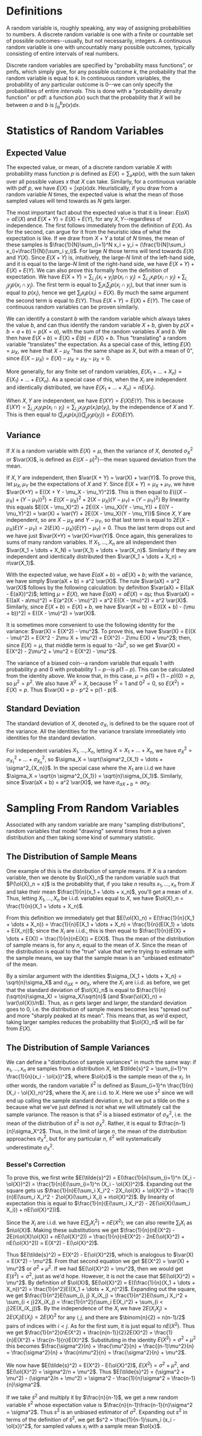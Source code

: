 $\newcommand{\var}{\operatorname{Var}}$
# Definitions
A random variable is, roughly speaking, any way of assigning probabilities to numbers. A discrete random variable is one with a finite or countable set of possible outcomes--usually, but not necessarily, integers. A continuous random variable is one with uncountably many possible outcomes, typically consisting of entire intervals of real numbers.

Discrete random variables are specified by "probability mass functions", or pmfs, which simply give, for any possible outcome $k$, the probability that the random variable is equal to $k$. In continuous random variables, the probability of any particular outcome is $0$--we can only specify the probabilities of entire *intervals*. This is done with a "probability density function" or pdf: a function $p(x)$ such that the probability that $X$ will be between $a$ and $b$ is $\int_a^b p(x)dx$. 
# Statistics of Random Variables
## Expected Value
The expected value, or mean, of a discrete random variable $X$ with probability mass function $p$ is defined as $E(X) = \sum_x xp(x)$, with the sum taken over all possible values $x$ that $X$ can take. Similarly, for a continuous variable with pdf $p$, we have $E(X) = \int xp(x)dx$. Heuristically, if you draw from a random variable $N$ times, the expected value is what the mean of those sampled values will tend towards as $N$ gets larger. 

The most important fact about the expected value is that it is linear: $E(aX) = aE(X)$ and $E(X + Y) = E(X) + E(Y)$, for any $X, Y$--regardless of independence. The first follows immediately from the definition of $E(X)$. As for the second, can argue for it from the heuristic idea of what the expectation is like. If we draw from $X + Y$ a total of $N$ times, the mean of these samples is $\frac{1}{N}\sum_{i=1}^N x_i + y_i = (\frac{1}{N}\sum_i x_i)+\frac{1}{N}(\sum_i y_i)$. For large $N$ those terms will tend towards $E(X)$ and $Y(X)$. Since $E(X + Y)$ is, intuitively, the large-$N$ limit of the left-hand side, and it is equal to the large-$N$ limit of the right-hand side, we have $E(X+Y) + E(X) + E(Y)$. We can also prove this formally from the definition of expectation. We have $E(X+Y) = \sum_{i, j} (x_i + y_j)p(x_i \cap y_j) = \sum_{i, j} x_ip(x_i \cap y_j) + \sum_{i, j}y_j p(x_i \cap y_j)$. The first term is equal to $\sum_i x_i \sum_j p(x_i \cap y_j)$, but that inner sum is equal to $p(x_i)$, hence we get $\sum_i x_i p(x_i) = E(X)$. By much the same argument the second term is equal to $E(Y)$. Thus $E(X+Y) = E(X) + E(Y)$. The case of continuous random variables can be proven similarly. 

We can identify a constant $b$ with the random variable which always takes the value $b$, and can thus identify the random variable $X + b$, given by $p(X + b = a + b) = p(X = a)$, with the sum of the random variables $X$ and $b$. We then have $E(X + b) = E(X) + E(b) = E(X) + b$. Thus "translating" a random variable "translates" the expectation. As a special case of this, letting $E(X) = \mu_X$, we have that $X - \mu_X$ "has the same shape as $X$, but with a mean of $0$", since $E(X - \mu_X) = E(X) - \mu_X = \mu_X - \mu_X = 0$. 

More generally, for any finite set of random variables, $E(X_1 + \dots + X_n) = E(X_1) + \dots + E(X_n)$. As a special case of this, when the $X_i$ are independent and identically distributed, we have $E(X_1+ \dots + X_n) = nE(X_1)$. 

When $X, Y$ are independent, we have $E(XY) = E(X)E(Y)$. This is because $E(XY) = \sum_{i, j}x_iy_jp(x_i \cap y_j) = \sum_{i, j} x_iy_j p(x_i)p(y_j)$, by the independence of $X$ and $Y$. This is then equal to $(\sum_i x_ip(x_i))(\sum_j y_j p(y_j)) = E(X)E(Y)$. 

## Variance
If $X$ is a random variable with $E(X) = \mu$, then the variance of $X$, denoted $\sigma_X^2$ or $\var(X)$, is defined as $E((X - \mu)^2)$--the mean squared deviation from the mean. 

If $X, Y$ are independent, then $\var(X + Y) = \var(X) + \var(Y)$. To prove this, let $\mu_X, \mu_Y$ be the expectations of $X$ and $Y$. Since $E(X+Y) = \mu_X + \mu_Y$, we have $\var(X+Y) = E((X + Y - \mu_X - \mu_Y)^2)$. This is then equal to $E(((X - \mu_X) + (Y - \mu_Y))^2) = E((X - \mu_X)^2 + 2(X - \mu_X)(Y - \mu_Y) + (Y - \mu_Y)^2)$ By linearity this equals $E((X - \mu_X)^2) + 2E((X - \mu_X)(Y - \mu_Y)) + E((Y - \mu_Y)^2) = \var(X) + \var(Y) + 2E((X - \mu_X)(Y - \mu_Y))$ Since $X, Y$ are independent, so are $X - \mu_X$ and $Y - \mu_Y$, so that last term is equal to $2E(X - \mu_X)E(Y - \mu_Y) = 2(E(X) - \mu_X)(E(Y) - \mu_Y) = 0$. Thus the last term drops out and we have just $\var(X+Y) = \var(X)+\var(Y)$.  Once again, this generalizes to sums of many random variables. If $X_1, \dots, X_n$ are all independent then $\var(X_1 + \dots + X_N) = \var(X_1) + \dots + \var(X_n)$. Similarly if they are independent and identically distributed then $\var(X_1 + \dots + X_n) = n\var(X_1)$. 

With the expected value, we have $E(aX + b) = aE(X) + b$; with the variance, we have simply $\var(aX + b) = a^2 \var(X)$. The rule $\var(aX) = a^2 \var(X)$ follows by the following calculation: by definition $\var(aX) = E((aX - E(aX))^2)$; letting $\mu = E(X)$, we have $E(aX) = aE(X) = a\mu$; thus $\var(aX) = E((aX - a\mu)^2) = E(a^2(X - \mu)^2) = a^2 E((X - \mu)^2) = a^2 \var(X)$. Similarly, since $E(X + b) = E(X) + b$, we have $\var(X + b) = E(((X + b) - (\mu + b))^2) = E((X - \mu)^2) = \var(X)$. 

It is sometimes more convenient to use the following identity for the variance: $\var(X) = E(X^2) - \mu^2$. To prove this, we have $\var(X) = E((X - \mu)^2) = E(X^2 - 2\mu X + \mu^2) = E(X^2) - 2\mu E(X) + \mu^2$; then, since $E(X) = \mu$, that middle term is equal to $-2\mu^2$, so we get $\var(X) = E(X^2) - 2\mu^2 + \mu^2 = E(X^2) - \mu^2$. 

The variance of a biased coin--a random variable that equals $1$ with probability $p$ and $0$ with probability $1-p$--is $p(1-p)$. This can be calculated from the identity above. We know that, in this case, $\mu = p(1) + (1-p)(0) = p$, so $\mu^2 = p^2$. We also have $X^2 = X$, because $1^2 = 1$ and $0^2 = 0$, so $E(X^2) = E(X) = p$. Thus $\var(X) = p - p^2 = p(1 - p)$. 
## Standard Deviation
The standard deviation of $X$, denoted $\sigma_X$, is defined to be the square root of the variance. All the identities for the variance translate immediately into identities for the standard deviation. 

For independent variables $X_1, \dots, X_n$, letting $X = X_1 + \dots + X_n$, we have $\sigma^2_X = \sigma^2_{X_1} + \dots + \sigma^2_{X_n}$, so $\sigma_X = \sqrt{\sigma^2_{X_1} + \dots + \sigma^2_{X_n}}$. In the special case where the $X_1$ are i.i.d we have $\sigma_X = \sqrt{n \sigma^2_{X_1}} = \sqrt{n}\sigma_{X_1}$. Similarly, since $\var(aX + b) = a^2 \var(X)$, we have $\sigma_{aX + b} = a\sigma_X$. 

# Sampling From Random Variables
Associated with any random variable are many "sampling distributions", random variables that model "drawing" several times from a given distribution and then taking some kind of summary statistic. 
## The Distribution of Sample Means
One example of this is the distribution of sample means. If $X$ is a random variable, then we denote by $\ol{X}_n$ the random variable such that $P(\ol{X}_n = x)$ is the probability that, if you take $n$ results $x_1, \dots, x_n$ from $X$ and take their mean $\frac{1}{n}(x_1 + \dots + x_n)$, you'll get a mean of $x$. Thus, letting $X_1, \dots, X_n$ be i.i.d. variables equal to $X$, we have $\ol{X}_n = \frac{1}{n}(X_1 + \dots + X_n)$. 

From this definition we immediately get that $E(\ol{X}_n) = E(\frac{1}{n}(X_1 + \dots + X_n)) = \frac{1}{n}E(X_1 + \dots + X_n) = \frac{1}{n}(E(X_1) + \dots + E(X_n))$; since the $X_i$ are i.i.d., this is then equal to $\frac{1}{n}(E(X) + \dots + E(X)) = \frac{1}{n}(nE(X)) = E(X)$. Thus the mean of the distribution of sample means is, for any $n$, equal to the mean of $X$. Since the mean of the distribution is equal to the "true" value that we're trying to estimate with the sample means, we say that the sample mean is an "unbiased estimator" of the mean. 

By a similar argument with the identities $\sigma_{X_1 + \dots + X_n} = \sqrt{n}\sigma_X$ and $\sigma_{aX} = a\sigma_X$, where the $X_i$ are i.i.d. as before, we get that the standard deviation of $\ol{X}_n$ is equal to $\frac{1}{n}(\sqrt{n}\sigma_X) = \sigma_X/\sqrt{n}$ (and $\var(\ol{X}_n) = \var(\ol{X})/n$). Thus, as $n$ gets larger and larger, the standard deviation goes to $0$, i.e. the distribution of sample means becomes less "spread out" and more "sharply peaked at its mean". This means that, as we'd expect, taking larger samples reduces the probability that $\ol{X}_n$ will be far from $E(X)$. 
## The Distribution of Sample Variances
We can define a "distribution of sample variances" in much the same way: if $x_1, \dots, x_n$ are samples from a distribution $X$, let $\tilde{s}^2 = \sum_{i=1}^n \frac{1}{n}(x_i - \ol{x})^2$, where $\ol{x}$ is the sample mean of the $x_i$.  In other words, the random variable $\tilde{s}^2$ is defined as $\sum_{i=1}^n \frac{1}{n}(X_i - \ol{X}_n)^2$, where the $X_i$ are i.i.d. to $X$. Here we use $s^2$ since we will end up calling the sample standard deviation $s$, but we put a tilde on the $s$ because what we've just defined is not what we will ultimately call the sample variance. The reason is that $\tilde{s}^2$ is a biased estimator of $\sigma_X^2$, i.e. the mean of the distribution of $\tilde{s}^2$ is not $\sigma_X^2$. Rather, it is equal to $\frac{n-1}{n}\sigma_X^2$. Thus, in the limit of large $n$, the mean of the distribution approaches $\sigma_X^2$, but for any particular $n$, $\tilde{s}^2$ will systematically underestimate $\sigma_X^2$. 
### Bessel's Correction
To prove this, we first write $E(\tilde{s}^2) = E(\frac{1}{n}\sum_{i=1}^n (X_i - \ol{X})^2) = \frac{1}{n}E(\sum_{i=1}^n (X_i - \ol{X})^2)$. Expanding out the square gets us $\frac{1}{n}E(\sum_i X_i^2 - 2X_i\ol{X} + \ol{X}^2) = \frac{1}{n}E(\sum_i X_i^2 - 2\ol{X}(\sum_i X_i) + n\ol{X}^2)$. By linearity of expectation this is equal to $\frac{1}{n}(E(\sum_i X_i^2) - 2E(\ol{X}(\sum_i X_i)) + nE(\ol{X}^2))$. 

Since the $X_i$ are i.i.d. we have $E(\sum_i X_i^2) = nE(X^2)$; we can also rewrite $\sum_i X_i$ as $n\ol{X}$. Making these substitutions we get $\frac{1}{n}(nE(X^2) - 2E(n\ol{X}\ol{X}) + nE(\ol{X}^2)) = \frac{1}{n}(nE(X^2) - 2nE(\ol{X}^2) + nE(\ol{X}^2)) = E(X^2) - E(\ol{X}^2)$. 

Thus $E(\tilde{s}^2) = E(X^2) - E(\ol{X}^2)$, which is analogous to $\var(X) = E(X^2) - \mu^2$. From that second equation we get $E(X^2) = \var(X) + \mu^2$ or $\sigma^2 + \mu^2$. If we had $E(\ol{X}^2) = \mu^2$, then we would get $E(\tilde{s}^2) = \sigma^2$, just as we'd hope. However, it is not the case that $E(\ol{X}^2) = \mu^2$. By definition of $\ol{X}$, $E(\ol{X}^2) = E((\frac{1}{n}(X_1 + \dots + X_n))^2) = \frac{1}{n^2}E((X_1 + \dots + X_n)^2)$. Expanding out the square, we get $\frac{1}{n^2}E(\sum_{i, j} X_iX_j) = \frac{1}{n^2}E(\sum_i X_i^2 + \sum_{i < j}2X_iX_j) = \frac{1}{n^2}(\sum_i E(X_i^2) + \sum_{i < j}2E(X_iX_j))$. By the independence of the $X_i$ we have $2E(X_iX_j) = 2E(X_i)E(X_j) = 2E(X)^2$ for any $i, j$, and there are $\binom{n}{2} = n(n-1)/2$ pairs of indices with $i < j$. As for the first sum, it is just equal to $nE(X^2)$. Thus we get $\frac{1}{n^2}(nE(X^2) + \frac{n(n-1)}{2}2E(X)^2) = \frac{1}{n}E(X^2) + \frac{n-1}{n}E(X)^2$. Substituting in the identity $E(X^2) = \sigma^2 + \mu^2$ this becomes $\frac{\sigma^2}{n} + \frac{\mu^2}{n} + \frac{(n-1)\mu^2}{n} = \frac{\sigma^2}{n} + \frac{n\mu^2}{n} = \frac{\sigma^2}{n} + \mu^2$. 

We now have $E(\tilde{s}^2) = E(X^2) - E(\ol{X}^2)$, $E(X^2) = \sigma^2 + \mu^2$, and $E(\ol{X}^2) = \sigma^2/n + \mu^2$. Thus $E(\tilde{s}^2) = (\sigma^2 + \mu^2) - (\sigma^2/n + \mu^2) = \sigma^2 - \frac{1}{n}\sigma^2 = \frac{n-1}{n}\sigma^2$. 

If we take $\tilde{s}^2$ and multiply it by $\frac{n}{n-1}$, we get a new random variable $s^2$ whose expectation value is $\frac{n}{n-1}\frac{n-1}{n}\sigma^2 = \sigma^2$. Thus $s^2$ is an unbiased estimator of $\sigma^2$. Expanding out $s^2$ in terms of the definition of $\tilde{s}^2$, we get $s^2 = \frac{1}{n-1}\sum_i (x_i - \ol{x})^2$, for sampled values $x_i$ with a sample mean $\ol{x}$. 
